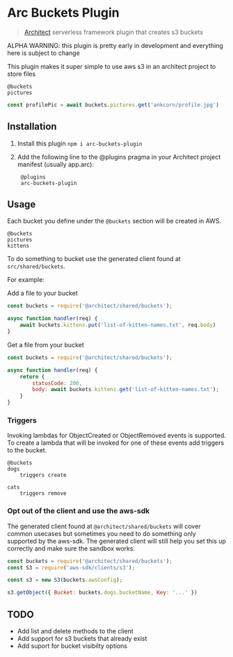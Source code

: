 # Arc Buckets Plugin

> [Architect](arc.codes) serverless framework plugin that creates s3 buckets

ALPHA WARNING: this plugin is pretty early in development and everything here is subject to change

This plugin makes it super simple to use aws s3 in an architect project to store files

```arc
@buckets
pictures
```

```javascript
const profilePic = await buckets.pictures.get('ankcorn/profile.jpg')
```

## Installation

1. Install this plugin `npm i arc-buckets-plugin`
2. Add the following line to the @plugins pragma in your Architect project manifest (usually app.arc):

		@plugins
		arc-buckets-plugin

## Usage

Each bucket you define under the `@buckets` section will be created in AWS.

```arc
@buckets
pictures
kittens
```

To do something to bucket use the generated client found at `src/shared/buckets`.

For example:

Add a file to your bucket

```javascript
const buckets = require('@architect/shared/buckets');

async function handler(req) {
	await buckets.kittens.put('list-of-kitten-names.txt', req.body)
}
```

Get a file from your bucket

```javascript
const buckets = require('@architect/shared/buckets');

async function handler(req) {
	return {
		statusCode: 200,
		body: await buckets.kittens.get('list-of-kitten-names.txt');
	}
}
```

### Triggers

Invoking lambdas for ObjectCreated or ObjectRemoved events is supported. To create a lambda that will be invoked for one of these events add triggers to the bucket.

```arc
@buckets
dogs
	triggers create

cats
	triggers remove
```

### Opt out of the client and use the aws-sdk

The generated client found at `@architect/shared/buckets` will cover common usecases but sometimes you need to do something only supported by the aws-sdk. The generated client will still help you set this up correctly and make sure the sandbox works.

```javascript
const buckets = require('@architect/shared/buckets');
const S3 = require('aws-sdk/clients/s3');

const s3 = new S3(buckets.awsConfig);

s3.getObject({ Bucket: buckets.dogs.bucketName, Key: '...' })
```

## TODO

* Add list and delete methods to the client
* Add support for s3 buckets that already exist
* Add suport for bucket visibilty options

